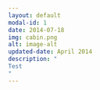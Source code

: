 ```yaml
---
layout: default
modal-id: 1
date: 2014-07-18
img: cabin.png
alt: image-alt
updated-date: April 2014
description: "
Test
"
---
```

